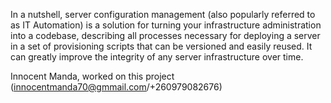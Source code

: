 In a nutshell, server configuration management (also popularly referred to as IT Automation) is a solution for turning your infrastructure administration into a codebase, describing all processes necessary for deploying a server in a set of provisioning scripts that can be versioned and easily reused. It can greatly improve the integrity of any server infrastructure over time.

Innocent Manda, worked on this project (innocentmanda70@gmmail.com/+260979082676)
